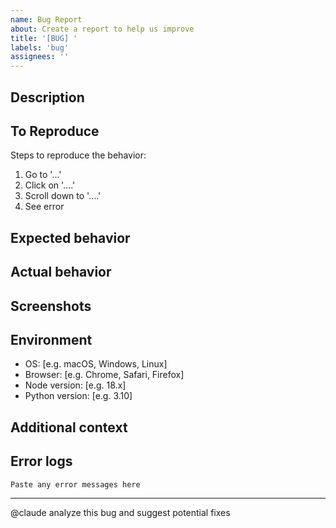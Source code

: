 ```yaml
---
name: Bug Report
about: Create a report to help us improve
title: '[BUG] '
labels: 'bug'
assignees: ''
---
```


## Description
<!-- A clear and concise description of what the bug is -->

## To Reproduce
Steps to reproduce the behavior:
1. Go to '...'
2. Click on '....'
3. Scroll down to '....'
4. See error

## Expected behavior
<!-- What you expected to happen -->

## Actual behavior
<!-- What actually happened -->

## Screenshots
<!-- If applicable, add screenshots to help explain your problem -->

## Environment
- OS: [e.g. macOS, Windows, Linux]
- Browser: [e.g. Chrome, Safari, Firefox]
- Node version: [e.g. 18.x]
- Python version: [e.g. 3.10]

## Additional context
<!-- Add any other context about the problem here -->

## Error logs
```
Paste any error messages here
```

---
<!-- Claude will automatically analyze this issue when created -->
@claude analyze this bug and suggest potential fixes
